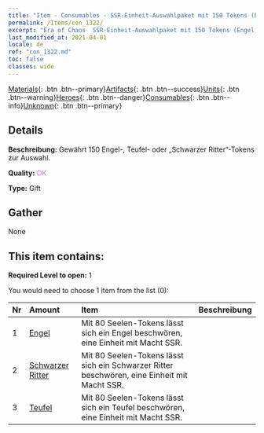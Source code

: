 ```yaml
---
title: "Item - Consumables - SSR-Einheit-Auswahlpaket mit 150 Tokens (Engel, Teufel, Schwarzer Ritter)"
permalink: /Items/con_1322/
excerpt: "Era of Chaos  SSR-Einheit-Auswahlpaket mit 150 Tokens (Engel, Teufel, Schwarzer Ritter)"
last_modified_at: 2021-04-01
locale: de
ref: "con_1322.md"
toc: false
classes: wide
---
```

 [Materials](/de/Items/){: .btn .btn--primary}[Artifacts](/de/Items/Artifacts/){: .btn .btn--success}[Units](/de/Items/Units/){: .btn .btn--warning}[Heroes](/de/Items/Heroes/){: .btn .btn--danger}[Consumables](/de/Items/Consumables/){: .btn .btn--info}[Unknown](/de/Items/Unknown/){: .btn .btn--primary}

## Details
 **Beschreibung:** Gewährt 150 Engel-, Teufel- oder „Schwarzer Ritter“-Tokens zur Auswahl.

 **Quality:** <span style="color: #DA70D6">OK</span>

 **Type:** Gift

## Gather

  None

## This item contains:

 **Required Level to open:** 1

 You would need to choose 1 item from the list (0):

  | Nr | Amount |     Item    | Beschreibung |
  |:---|:-------|:------------|:-----------:|
  | 1 | [Engel](/de/Items/unt_196/) | Mit 80 Seelen-Tokens lässt sich ein Engel beschwören, eine Einheit mit Macht SSR. | 
  | 2 | [Schwarzer Ritter](/de/Items/unt_213/) | Mit 80 Seelen-Tokens lässt sich ein Schwarzer Ritter beschwören, eine Einheit mit Macht SSR. | 
  | 3 | [Teufel](/de/Items/unt_232/) | Mit 80 Seelen-Tokens lässt sich ein Teufel beschwören, eine Einheit mit Macht SSR. | 
